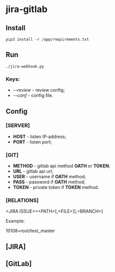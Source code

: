# jira-gitlab

## Install

```
pip3 install -r /app/requirements.txt
```

## Run

```
./jira-webhook.py
```
### Keys:
* *--review* - review config;
* *--conf* - config file.

## Config

### [SERVER]

* **HOST** - listen IP-address;
* **PORT** - listen port;

### [GIT]

* **METHOD** - gitlab api method **OATH** or **TOKEN**;
* **URL** - gitlab api url;
* **USER** - username if **OATH** method;
* **PASS** - password if **OATH** method;
* **TOKEN** - private token if **TOKEN** method.

### [RELATIONS]

\<JIRA ISSUE\>=\<PATH\>[,\<FILE\>][,\<BRANCH\>]

Example:

10108=root/test,,master

## [JIRA]


## [GitLab]
